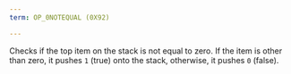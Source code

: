 ```yaml
---
term: OP_0NOTEQUAL (0X92)

---
```

Checks if the top item on the stack is not equal to zero. If the item is other than zero, it pushes `1` (true) onto the stack, otherwise, it pushes `0` (false).
